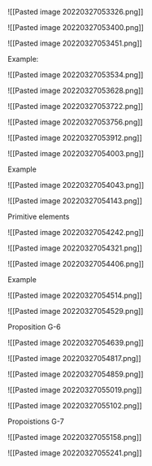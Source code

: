 
![[Pasted image 20220327053326.png]]


![[Pasted image 20220327053400.png]]


![[Pasted image 20220327053451.png]]

Example:

![[Pasted image 20220327053534.png]]


![[Pasted image 20220327053628.png]]


![[Pasted image 20220327053722.png]]


![[Pasted image 20220327053756.png]]

![[Pasted image 20220327053912.png]]

![[Pasted image 20220327054003.png]]

Example

![[Pasted image 20220327054043.png]]


![[Pasted image 20220327054143.png]]


Primitive elements

![[Pasted image 20220327054242.png]]

![[Pasted image 20220327054321.png]]


![[Pasted image 20220327054406.png]]


Example

![[Pasted image 20220327054514.png]]

![[Pasted image 20220327054529.png]]


Proposition G-6

![[Pasted image 20220327054639.png]]


![[Pasted image 20220327054817.png]]


![[Pasted image 20220327054859.png]]


![[Pasted image 20220327055019.png]]

![[Pasted image 20220327055102.png]]

Propoistions G-7

![[Pasted image 20220327055158.png]]


![[Pasted image 20220327055241.png]]


